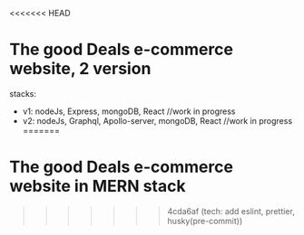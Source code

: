 <<<<<<< HEAD
# The good Deals e-commerce website, 2 version
stacks: 
- v1: nodeJs, Express, mongoDB, React //work in progress
- v2: nodeJs, Graphql, Apollo-server, mongoDB, React //work in progress
=======
# The good Deals e-commerce website in MERN stack
>>>>>>> 4cda6af (tech: add eslint, prettier, husky(pre-commit))
